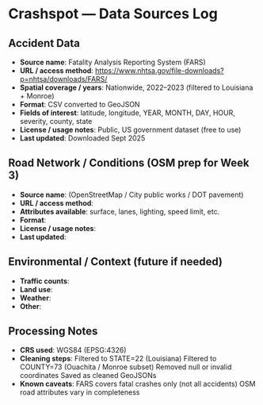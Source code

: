 # Crashspot — Data Sources Log

## Accident Data
- **Source name**: Fatality Analysis Reporting System (FARS) 
- **URL / access method**: https://www.nhtsa.gov/file-downloads?p=nhtsa/downloads/FARS/
- **Spatial coverage / years**: Nationwide, 2022–2023 (filtered to Louisiana + Monroe)
- **Format**: CSV converted to GeoJSON
- **Fields of interest**: latitude, longitude, YEAR, MONTH, DAY, HOUR, severity, county, state
- **License / usage notes**: Public, US government dataset (free to use)
- **Last updated**: Downloaded Sept 2025

## Road Network / Conditions (OSM prep for Week 3)
- **Source name**: (OpenStreetMap / City public works / DOT pavement)
- **URL / access method**: 
- **Attributes available**: surface, lanes, lighting, speed limit, etc.
- **Format**: 
- **License / usage notes**: 
- **Last updated**: 

## Environmental / Context (future if needed)
- **Traffic counts**: 
- **Land use**: 
- **Weather**: 
- **Other**: 

## Processing Notes
- **CRS used**: WGS84 (EPSG:4326)
- **Cleaning steps**:
  Filtered to STATE=22 (Louisiana)
  Filtered to COUNTY=73 (Ouachita / Monroe subset)
  Removed null or invalid coordinates
  Saved as cleaned GeoJSONs
- **Known caveats**:
  FARS covers fatal crashes only (not all accidents)
  OSM road attributes vary in completeness
